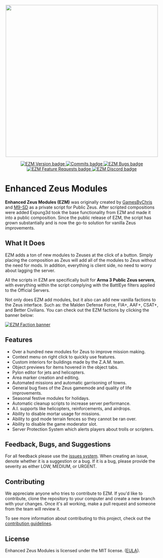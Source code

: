
<p align="center">
    <img src="https://i.imgur.com/9an3mrd.png" width="500">
</p>

<p align="center">
    <a href="https://github.com/expung3d/Enhanced-Zeus-Modules/releases">
        <img src="https://img.shields.io/github/v/release/expung3d/Enhanced-Zeus-Modules?label=Version" alt="EZM Version badge" />
    </a>
    <a href="https://github.com/expung3d/Enhanced-Zeus-Modules/tree/dev">
        <img src="https://img.shields.io/github/commits-since/expung3d/enhanced-zeus-modules/latest/dev?label=New%20Commits%20on%20Dev" alt="Commits badge"/>
    </a>
    <a href="https://github.com/expung3d/Enhanced-Zeus-Modules/issues?q=is%3Aopen+is%3Aissue+label%3Abug">
        <img src="https://img.shields.io/github/issues/expung3d/enhanced-zeus-modules/bug?label=Known%20Bugs" alt="EZM Bugs badge" />
    </a>
    <a href="https://github.com/expung3d/Enhanced-Zeus-Modules/issues?q=is%3Aopen+is%3Aissue+label%3Asuggestion">
        <img src="https://img.shields.io/github/issues/expung3d/enhanced-zeus-modules/suggestion?label=Feature%20Requests" alt="EZM Feature Requests badge" />
    </a>
    <a href="https://discord.gg/W4ew5HP">
        <img src="https://img.shields.io/discord/700228330959536190?color=7683D5&label=Discord&logo=What" alt="EZM Discord badge" />
    </a>
</p>

# Enhanced Zeus Modules
**Enhanced Zeus Modules (EZM)** was originally created by [GamesByChris](https://github.com/Chrisdw1002) and [M9-SD](https://github.com/M9-SD) as a private script for Public Zeus. After scripted compositions were added Expung3d took the base functionality from EZM and made it into a public composition. Since the public release of EZM, the script has grown substantially and is now the go-to solution for vanilla Zeus improvements.

## What It Does
EZM adds a ton of new modules to Zeuses at the click of a button. Simply placing the composition as Zeus will add all of the modules to Zeus without the need for mods. In addition, everything is client side, no need to worry about lagging the server.

All the scripts in EZM are specifically built for <strong>Arma 3 Public Zeus servers</strong>, with everything within the script complying with the BattlEye filters applied to the Official Servers.

Not only does EZM add modules, but it also can add new vanilla factions to the Zeus interface. Such as: the Malden Defense Force, FIA+, AAF+, CSAT+, and Better Civilians. You can check out the EZM factions by clicking the banner below:

<a href="https://steamcommunity.com/workshop/filedetails/?id=3364978220">
    <img src="https://imgur.com/NCVWbva.jpeg" alt="EZM Faction banner"/>
</a>

## Features
 - Over a hundred new modules for Zeus to improve mission making.
 - Context menu on right click to quickly use features.
 - Custom interiors for buildings made by the Z.A.M. team.
 - Object previews for items hovered in the object tabs.
 - Pylon editor for jets and helicopters.
 - Area marker creation and editing.
 - Automated missions and automatic garrisoning of towns.
 - General bug fixes of the Zeus gamemode and quality of life improvements.
 - Seasonal festive modules for holidays.
 - Automatic cleanup scripts to increase server performance. 
 - A.I. supports like helicopters, reinforcements, and airdrops.
 - Ability to disable mortar usage for missions.
 - Ability to god mode terrain fences so they cannot be ran over. 
 - Ability to disable the game moderator slot.
 - Server Protection System which alerts players about trolls or scripters.

## Feedback, Bugs, and Suggestions
For all feedback please use the [issues system](https://github.com/expung3d/Enhanced-Zeus-Modules/issues). When creating an issue, denote whether it is a suggestion or a bug. If it is a bug, please provide the severity as either LOW, MEDIUM, or URGENT.

## Contributing
We appreciate anyone who tries to contribute to EZM. If you'd like to contribute, clone the repository to your computer and create a new branch with your changes. Once it's all working, make a pull request and someone from the team will review it.

To see more information about contributing to this project, check out the [contribution guidelines](https://github.com/expung3d/Enhanced-Zeus-Modules/blob/main/CONTRIBUTING.md).

## License
Enhanced Zeus Modules is licensed under the MIT license. ([EULA](https://github.com/expung3d/Enhanced-Zeus-Modules/blob/main/LICENSE)).